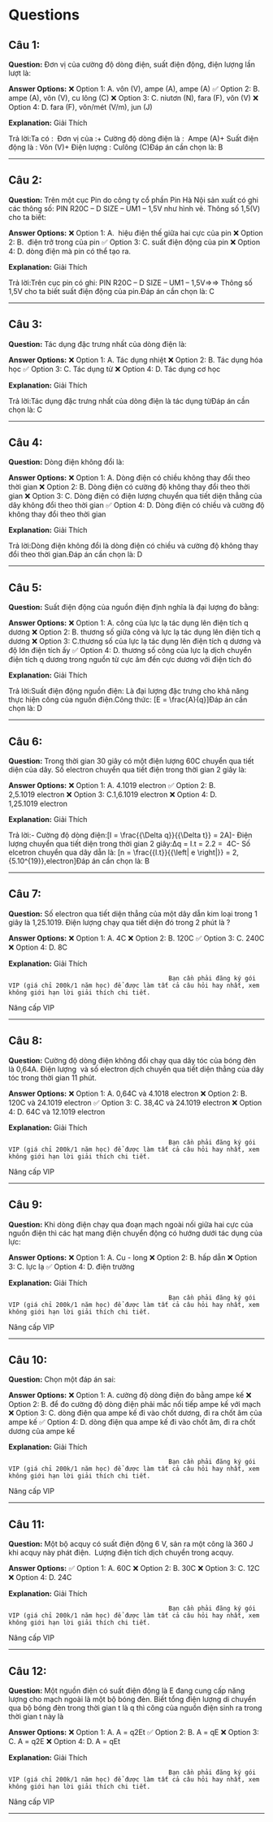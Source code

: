 # Questions

## Câu 1:

**Question:** Đơn vị của cường độ dòng điện, suất điện động, điện lượng lần lượt là:

**Answer Options:**
❌ Option 1: A. vôn (V), ampe (A), ampe (A)
✅ Option 2: B. ampe (A), vôn (V), cu lông (C)
❌ Option 3: C. niutơn (N), fara (F), vôn (V)
❌ Option 4: D. fara (F), vôn/mét (V/m), jun (J)

**Explanation:** Giải Thích


Trả lời:Ta có :  Đơn vị của :+ Cường độ dòng điện là :  Ampe (A)+ Suất điện động là : Vôn (V)+ Điện lượng : Culông (C)Đáp án cần chọn là: B

---

## Câu 2:

**Question:** Trên một cục Pin do công ty cổ phần Pin Hà Nội sản xuất có ghi các thông số: PIN R20C – D SIZE – UM1 – 1,5V như hình vẽ. Thông số 1,5(V) cho ta biết:

**Answer Options:**
❌ Option 1: A.  hiệu điện thế giữa hai cực của pin
❌ Option 2: B.  điện trở trong của pin
✅ Option 3: C. suất điện động của pin
❌ Option 4: D. dòng điện mà pin có thể tạo ra.

**Explanation:** Giải Thích


Trả lời:Trên cục pin có ghi: PIN R20C – D SIZE – UM1 – 1,5V⇒⇒ Thông số 1,5V cho ta biết suất điện động của pin.Đáp án cần chọn là: C

---

## Câu 3:

**Question:** Tác dụng đặc trưng nhất của dòng điện là:

**Answer Options:**
❌ Option 1: A. Tác dụng nhiệt
❌ Option 2: B. Tác dụng hóa học
✅ Option 3: C. Tác dụng từ
❌ Option 4: D. Tác dụng cơ học

**Explanation:** Giải Thích


Trả lời:Tác dụng đặc trưng nhất của dòng điện là tác dụng từĐáp án cần chọn là: C

---

## Câu 4:

**Question:** Dòng điện không đổi là:

**Answer Options:**
❌ Option 1: A. Dòng điện có chiều không thay đổi theo thời gian
❌ Option 2: B. Dòng điện có cường độ không thay đổi theo thời gian
❌ Option 3: C. Dòng điện có điện lượng chuyển qua tiết diện thẳng của dây không đổi theo thời gian
✅ Option 4: D. Dòng điện có chiều và cường độ không thay đổi theo thời gian

**Explanation:** Giải Thích


Trả lời:Dòng điện không đổi là dòng điện có chiều và cường độ không thay đổi theo thời gian.Đáp án cần chọn là: D

---

## Câu 5:

**Question:** Suất điện động của nguồn điện định nghĩa là đại lượng đo bằng:

**Answer Options:**
❌ Option 1: A. công của lực lạ tác dụng lên điện tích q dương
❌ Option 2: B. thương số giữa công và lực lạ tác dụng lên điện tích q dương
❌ Option 3: C.thương số của lực lạ tác dụng lên điện tích q dương và độ lớn điện tích ấy
✅ Option 4: D. thương số công của lực lạ dịch chuyển điện tích q dương trong nguồn từ cực âm đến cực dương với điện tích đó

**Explanation:** Giải Thích


Trả lời:Suất điện động nguồn điện: Là đại lượng đặc trưng cho khả năng thực hiện công của nguồn điện.Công thức: \[E = \frac{A}{q}\]Đáp án cần chọn là: D

---

## Câu 6:

**Question:** Trong thời gian 30 giây có một điện lượng 60C chuyển qua tiết diện của dây. Số electron chuyển qua tiết điện trong thời gian 2 giây là:

**Answer Options:**
❌ Option 1: A. 4.1019 electron
✅ Option 2: B. 2,5.1019 electron
❌ Option 3: C.1,6.1019 electron
❌ Option 4: D. 1,25.1019 electron

**Explanation:** Giải Thích


Trả lời:- Cường độ dòng điện:\[I = \frac{{\Delta q}}{{\Delta t}} = 2A\]- Điện lượng chuyển qua tiết diện trong thời gian 2 giây:Δq = I.t  =  2.2  =  4C- Số elcetron chuyển qua dây dẫn là: \[n = \frac{{I.t}}{{\left| e \right|}} = 2,{5.10^{19}}\,electron\]Đáp án cần chọn là: B

---

## Câu 7:

**Question:** Số electron qua tiết diện thẳng của một dây dẫn kim loại trong 1 giây là 1,25.1019. Điện lượng chạy qua tiết diện đó trong 2 phút là ?

**Answer Options:**
❌ Option 1: A. 4C
❌ Option 2: B. 120C
✅ Option 3: C. 240C
❌ Option 4: D. 8C

**Explanation:** Giải Thích




                                                Bạn cần phải đăng ký gói VIP (giá chỉ 200k/1 năm học) để được làm tất cả câu hỏi hay nhất, xem không giới hạn lời giải thích chi tiết.
                                            

Nâng cấp VIP

---

## Câu 8:

**Question:** Cường độ dòng điện không đổi chạy qua dây tóc của bóng đèn là 0,64A. Điện lượng  và số electron dịch chuyển qua tiết diện thẳng của dây tóc trong thời gian 11 phút.

**Answer Options:**
❌ Option 1: A. 0,64C và 4.1018 electron
❌ Option 2: B. 120C và 24.1019 electron
✅ Option 3: C. 38,4C và 24.1019 electron
❌ Option 4: D. 64C và 12.1019 electron

**Explanation:** Giải Thích




                                                Bạn cần phải đăng ký gói VIP (giá chỉ 200k/1 năm học) để được làm tất cả câu hỏi hay nhất, xem không giới hạn lời giải thích chi tiết.
                                            

Nâng cấp VIP

---

## Câu 9:

**Question:** Khi dòng điện chạy qua đoạn mạch ngoài nối giữa hai cực của nguồn điện thì các hạt mang điện chuyển động có hướng dưới tác dụng của lực:

**Answer Options:**
❌ Option 1: A. Cu - long
❌ Option 2: B. hấp dẫn
❌ Option 3: C. lực lạ
✅ Option 4: D. điện trường

**Explanation:** Giải Thích




                                                Bạn cần phải đăng ký gói VIP (giá chỉ 200k/1 năm học) để được làm tất cả câu hỏi hay nhất, xem không giới hạn lời giải thích chi tiết.
                                            

Nâng cấp VIP

---

## Câu 10:

**Question:** Chọn một đáp án sai:

**Answer Options:**
❌ Option 1: A. cường độ dòng điện đo bằng ampe kế
❌ Option 2: B. để đo cường độ dòng điện phải mắc nối tiếp ampe kế với mạch
❌ Option 3: C. dòng điện qua ampe kế đi vào chốt dương, đi ra chốt âm của ampe kế
✅ Option 4: D. dòng điện qua ampe kế đi vào chốt âm, đi ra chốt dương của ampe kế

**Explanation:** Giải Thích




                                                Bạn cần phải đăng ký gói VIP (giá chỉ 200k/1 năm học) để được làm tất cả câu hỏi hay nhất, xem không giới hạn lời giải thích chi tiết.
                                            

Nâng cấp VIP

---

## Câu 11:

**Question:** Một bộ acquy có suất điện động 6 V, sản ra một công là 360 J khi acquy này phát điện.  Lượng điện tích dịch chuyển trong acquy.

**Answer Options:**
✅ Option 1: A. 60C
❌ Option 2: B. 30C
❌ Option 3: C. 12C
❌ Option 4: D. 24C

**Explanation:** Giải Thích




                                                Bạn cần phải đăng ký gói VIP (giá chỉ 200k/1 năm học) để được làm tất cả câu hỏi hay nhất, xem không giới hạn lời giải thích chi tiết.
                                            

Nâng cấp VIP

---

## Câu 12:

**Question:** Một nguồn điện có suất điện động là E đang cung cấp năng lượng cho mạch ngoài là một bộ bóng đèn. Biết tổng điện lượng di chuyển qua bộ bóng đèn trong thời gian t là q thì công của nguồn điện sinh ra trong thời gian t này là

**Answer Options:**
❌ Option 1: A. A = q2Et
✅ Option 2: B. A = qE
❌ Option 3: C. A = q2E
❌ Option 4: D. A = qEt

**Explanation:** Giải Thích




                                                Bạn cần phải đăng ký gói VIP (giá chỉ 200k/1 năm học) để được làm tất cả câu hỏi hay nhất, xem không giới hạn lời giải thích chi tiết.
                                            

Nâng cấp VIP

---

